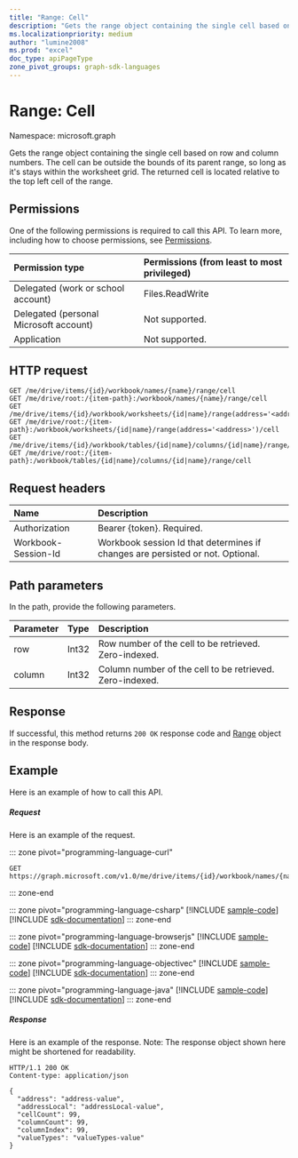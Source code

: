 ```yaml
---
title: "Range: Cell"
description: "Gets the range object containing the single cell based on row and column numbers. The cell can be outside the bounds of its parent range, so long as it's stays within the worksheet grid. The returned cell is located relative to the top left cell of the range."
ms.localizationpriority: medium
author: "lumine2008"
ms.prod: "excel"
doc_type: apiPageType
zone_pivot_groups: graph-sdk-languages
---
```


# Range: Cell

Namespace: microsoft.graph

Gets the range object containing the single cell based on row and column numbers. The cell can be outside the bounds of its parent range, so long as it's stays within the worksheet grid. The returned cell is located relative to the top left cell of the range.
## Permissions
One of the following permissions is required to call this API. To learn more, including how to choose permissions, see [Permissions](/graph/permissions-reference).

|Permission type      | Permissions (from least to most privileged)              |
|:--------------------|:---------------------------------------------------------|
|Delegated (work or school account) | Files.ReadWrite    |
|Delegated (personal Microsoft account) | Not supported.    |
|Application | Not supported. |

## HTTP request

<!-- { "blockType": "ignored" } -->
```http
GET /me/drive/items/{id}/workbook/names/{name}/range/cell
GET /me/drive/root:/{item-path}:/workbook/names/{name}/range/cell
GET /me/drive/items/{id}/workbook/worksheets/{id|name}/range(address='<address>')/cell
GET /me/drive/root:/{item-path}:/workbook/worksheets/{id|name}/range(address='<address>')/cell
GET /me/drive/items/{id}/workbook/tables/{id|name}/columns/{id|name}/range/cell
GET /me/drive/root:/{item-path}:/workbook/tables/{id|name}/columns/{id|name}/range/cell

```
## Request headers
| Name       | Description|
|:---------------|:----------|
| Authorization  | Bearer {token}. Required. |
| Workbook-Session-Id  | Workbook session Id that determines if changes are persisted or not. Optional.|

## Path parameters
In the path, provide the following parameters.

| Parameter	   | Type	|Description|
|:---------------|:--------|:----------|
|row|Int32|Row number of the cell to be retrieved. Zero-indexed.|
|column|Int32|Column number of the cell to be retrieved. Zero-indexed.|

## Response

If successful, this method returns `200 OK` response code and [Range](../resources/range.md) object in the response body.

## Example
Here is an example of how to call this API.
##### Request
Here is an example of the request.

::: zone pivot="programming-language-curl"
<!--{
  "blockType": "request",
  "isComposable": true,
  "name": "range_cell"
}-->
```msgraph-interactive
GET https://graph.microsoft.com/v1.0/me/drive/items/{id}/workbook/names/{name}/range/cell(row=5,column=6)
```

::: zone-end

::: zone pivot="programming-language-csharp"
[!INCLUDE [sample-code](../includes/snippets/csharp/range-cell-csharp-snippets.md)]
[!INCLUDE [sdk-documentation](../includes/snippets/snippets-sdk-documentation-link.md)]
::: zone-end

::: zone pivot="programming-language-browserjs"
[!INCLUDE [sample-code](../includes/snippets/javascript/range-cell-javascript-snippets.md)]
[!INCLUDE [sdk-documentation](../includes/snippets/snippets-sdk-documentation-link.md)]
::: zone-end

::: zone pivot="programming-language-objectivec"
[!INCLUDE [sample-code](../includes/snippets/objc/range-cell-objc-snippets.md)]
[!INCLUDE [sdk-documentation](../includes/snippets/snippets-sdk-documentation-link.md)]
::: zone-end

::: zone pivot="programming-language-java"
[!INCLUDE [sample-code](../includes/snippets/java/range-cell-java-snippets.md)]
[!INCLUDE [sdk-documentation](../includes/snippets/snippets-sdk-documentation-link.md)]
::: zone-end

##### Response
Here is an example of the response. Note: The response object shown here might be shortened for readability.
<!-- {
  "blockType": "response",
  "truncated": true,
  "@odata.type": "microsoft.graph.workbookRange"
} -->
```http
HTTP/1.1 200 OK
Content-type: application/json

{
  "address": "address-value",
  "addressLocal": "addressLocal-value",
  "cellCount": 99,
  "columnCount": 99,
  "columnIndex": 99,
  "valueTypes": "valueTypes-value"
}
```

<!-- uuid: 8fcb5dbc-d5aa-4681-8e31-b001d5168d79
2015-10-25 14:57:30 UTC -->
<!-- {
  "type": "#page.annotation",
  "description": "Range: Cell",
  "keywords": "",
  "section": "documentation",
  "tocPath": "",
  "suppressions": [
  ]
}-->

